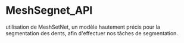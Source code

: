 # MeshSegnet_API
utilisation de MeshSetNet, un modèle hautement précis pour la segmentation des dents, afin d'effectuer nos tâches de segmentation.

